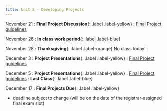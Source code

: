 ```yaml
---
title: Unit 5 - Developing Projects
---
```


November 21
: **Final Project Discussion**{: .label .label-yellow}[](#)
  : [Final Project guidelines](https://mipayne.github.io/JustTheClass/about/#project)

November 26
: **In class work period**{: .label .label-blue}[](#)

November 28
: **Thanksgiving**{: .label .label-orange}[](#)
No class today!


December 3
: **Project Presentations**{: .label .label-yellow}[](#)
  : [Final Project guidelines](https://mipayne.github.io/JustTheClass/about/#project)

December 5
: **Project Presentations**{: .label .label-yellow}[](#)
  : [Final Project guidelines](https://mipayne.github.io/JustTheClass/about/#project)
: **Last Class**{: .label .label-blue}[](#)

December 17
: **Final Projects Due**{: .label .label-yellow}[](#)
- deadline subject to change (will be on the date of the registrar-assigned final exam slot)
